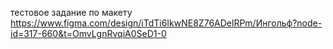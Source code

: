 тестовое задание по макету https://www.figma.com/design/iTdTi6IkwNE8Z76ADelRPm/Ингольф?node-id=317-660&t=OmvLgnRvqiA0SeD1-0
